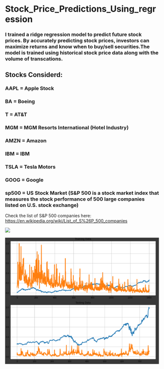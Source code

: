 # Stock_Price_Predictions_Using_regression

### I trained a ridge regression model to predict future stock prices. By accurately predicting stock prices, investors can maximize returns and know when to buy/sell securities.The model is trained using historical stock price data along with the volume of transcations.

## Stocks Considerd:

### AAPL = Apple Stock 
### BA = Boeing 
### T = AT&T
### MGM = MGM Resorts International (Hotel Industry)
### AMZN = Amazon
### IBM = IBM
### TSLA = Tesla Motors
### GOOG = Google 
### sp500 = US Stock Market (S&P 500 is a stock market index that measures the stock performance of 500 large companies listed on U.S. stock exchange)

Check the list of S&P 500 companies here: https://en.wikipedia.org/wiki/List_of_S%26P_500_companies

![](https://github.com/parthshah28/Stock_Price_Predictions_Using_regression/blob/main/images/captured.gif)

![](https://github.com/parthshah28/Stock_Price_Predictions_Using_regression/blob/main/images/Screenshot%202020-10-09%20143241.png)


